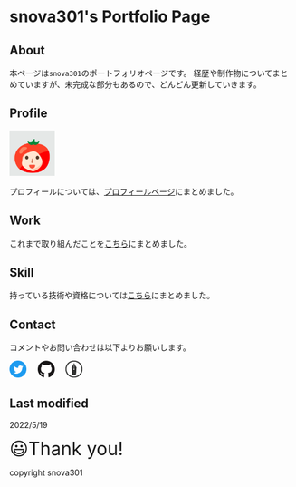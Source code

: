 # snova301's Portfolio Page

## About

本ページは`snova301`のポートフォリオページです。
経歴や制作物についてまとめていますが、未完成な部分もあるので、どんどん更新していきます。



## Profile

<img src='./image/icon.png' width=80>

プロフィールについては、[プロフィールページ](./aboutme.md)にまとめました。



## Work

これまで取り組んだことを[こちら](./work.md)にまとめました。




## Skill

持っている技術や資格については[こちら](./skill.md)にまとめました。




## Contact

コメントやお問い合わせは以下よりお願いします。

<a href="https://twitter.com/TiuapB1nIiPFQJD"><img src="./image/icon_twitter.png" alt="Twitter" width=30></a> &nbsp; &nbsp; <a href="https://github.com/snova301"><img src="./image/icon_github.png" alt="Github" width=30></a> &nbsp; &nbsp; <a href="https://snova301.hatenablog.com/"><img src="./image/icon_hatenablog.png" alt="Hatenablog" width=30></a>




## Last modified

2022/5/19


<font size="6">😃Thank you!</font>

copyright snova301
